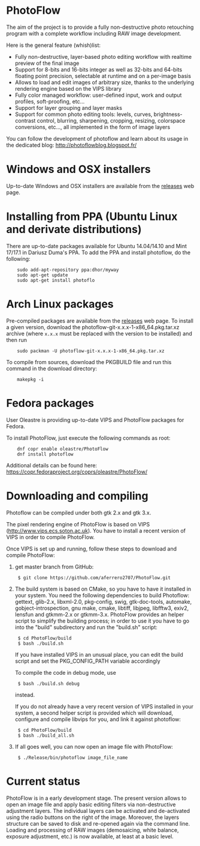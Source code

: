 PhotoFlow
=========

The aim of the project is to provide a fully non-destructive photo retouching program with a complete workflow including RAW image development.

Here is the general feature (whish)list:

- Fully non-destructive, layer-based photo editing workflow with realtime preview of the final image
- Support for 8-bits and 16-bits integer as well as 32-bits and 64-bits floating point precision, selectable at runtime and on a per-image basis
- Allows to load and edit images of arbitrary size, thanks to the underlying rendering engine based on the VIPS library
- Fully color managed workflow: user-defined input, work and output profiles, soft-proofing, etc...
- Support for layer grouping and layer masks
- Support for common photo editing tools: levels, curves, brightness-contrast control, blurring, sharpening, cropping, resizing, colorspace conversions, etc..., all implemented in the form of image layers

You can follow the development of photoflow and learn about its usage in the dedicated blog: http://photoflowblog.blogspot.fr/

# Windows and OSX installers

Up-to-date Windows and OSX installers are available from the [releases](https://github.com/aferrero2707/PhotoFlow/releases) web page.

# Installing from PPA (Ubuntu Linux and derivate distributions)

There are up-to-date packages available for Ubuntu 14.04/14.10 and Mint 17/17.1 in Dariusz Duma's PPA.
To add the PPA and install photoflow, do the following:

        sudo add-apt-repository ppa:dhor/myway
        sudo apt-get update
        sudo apt-get install photoflo

# Arch Linux packages

Pre-compiled packages are available from the [releases](https://github.com/aferrero2707/PhotoFlow/releases) web page. To install a given version, download the photoflow-git-x.x.x-1-x86_64.pkg.tar.xz archive (where `x.x.x` must be replaced with the version to be installed) and then run 

        sudo packman -U photoflow-git-x.x.x-1-x86_64.pkg.tar.xz

To compile from sources, download the PKGBUILD file and run this command in the download directory:

        makepkg -i

# Fedora packages

User Oleastre is providing up-to-date VIPS and PhotoFlow packages for Fedora.

To install PhotoFlow, just execute the following commands as root:

        dnf copr enable oleastre/PhotoFlow
        dnf install photoflow

Additional details can be found here: https://copr.fedoraproject.org/coprs/oleastre/PhotoFlow/

# Downloading and compiling

Photoflow can be compiled under both gtk 2.x and gtk 3.x.

The pixel rendering engine of PhotoFlow is based on VIPS (http://www.vips.ecs.soton.ac.uk). You have to install a recent version of VIPS in order to compile PhotoFlow.

Once VIPS is set up and running, follow these steps to download and compile PhotoFlow:

1. get master branch from GitHub:

        $ git clone https://github.com/aferrero2707/PhotoFlow.git

2. The build system is based on CMake, so you have to have it installed in your system.
   You need the following dependencies to build Photoflow: gettext, glib-2.x, libxml-2.0, pkg-config, swig, gtk-doc-tools, automake, gobject-introspection, gnu make, cmake, libtiff, libjpeg, libfftw3, exiv2, lensfun and gtkmm-2.x or gtkmm-3.x.
   PhotoFlow provides an helper script to simplify the building process;
   in order to use it you have to go into the "build" subdirectory and run the "build.sh" script:

        $ cd PhotoFlow/build
        $ bash ./build.sh
   
   If you have installed VIPS in an unusual place, you can edit the build script and set the PKG_CONFIG_PATH variable accordingly

   To compile the code in debug mode, use
   
        $ bash ./build.sh debug
   
   instead.
   
   If you do not already have a very recent version of VIPS installed in your system, a second helper script is provided 
   which will download, configure and compile libvips for you, and link it against photoflow:
   
        $ cd PhotoFlow/build
        $ bash ./build_all.sh
   

3. If all goes well, you can now open an image file with PhotoFlow:

        $ ./Release/bin/photoflow image_file_name
        

# Current status

PhotoFlow is in a early development stage. The present version allows to open an image file and apply basic editing filters via non-destructive adjustment layers. The individual layers can be activated and de-activated using the radio buttons on the right of the image. Moreover, the layers structure can be saved to disk and re-opened again via the command line.
Loading and processing of RAW images (demosaicing, white balance, exposure adjustment, etc.) is now available, at least at a basic level.
